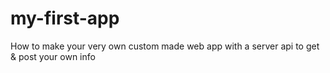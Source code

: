 # my-first-app
How to make your very own custom made web app with a server api to get & post your own info
